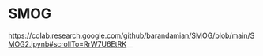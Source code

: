 # SMOG

https://colab.research.google.com/github/barandamian/SMOG/blob/main/SMOG2.ipynb#scrollTo=RrW7U6EtRK__
